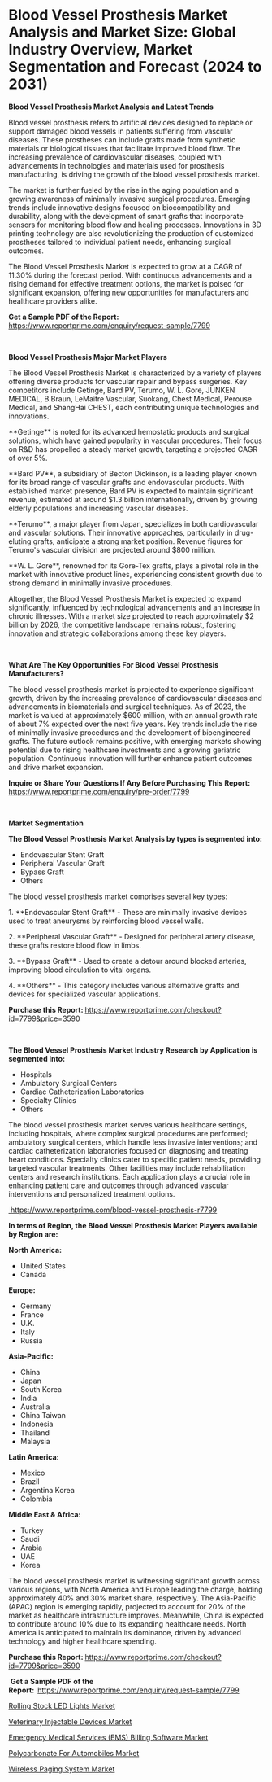 <p><h1>Blood Vessel Prosthesis Market Analysis and Market Size: Global Industry Overview, Market Segmentation and Forecast (2024 to 2031)</h1></p><p><strong>Blood Vessel Prosthesis Market Analysis and Latest Trends</strong></p>
<p><p>Blood vessel prosthesis refers to artificial devices designed to replace or support damaged blood vessels in patients suffering from vascular diseases. These prostheses can include grafts made from synthetic materials or biological tissues that facilitate improved blood flow. The increasing prevalence of cardiovascular diseases, coupled with advancements in technologies and materials used for prosthesis manufacturing, is driving the growth of the blood vessel prosthesis market.</p><p>The market is further fueled by the rise in the aging population and a growing awareness of minimally invasive surgical procedures. Emerging trends include innovative designs focused on biocompatibility and durability, along with the development of smart grafts that incorporate sensors for monitoring blood flow and healing processes. Innovations in 3D printing technology are also revolutionizing the production of customized prostheses tailored to individual patient needs, enhancing surgical outcomes.</p><p>The Blood Vessel Prosthesis Market is expected to grow at a CAGR of 11.30% during the forecast period. With continuous advancements and a rising demand for effective treatment options, the market is poised for significant expansion, offering new opportunities for manufacturers and healthcare providers alike.</p></p>
<p><strong>Get a Sample PDF of the Report:&nbsp;</strong> <a href="https://www.reportprime.com/enquiry/request-sample/7799">https://www.reportprime.com/enquiry/request-sample/7799</a></p>
<p>&nbsp;</p>
<p><strong>Blood Vessel Prosthesis Major Market Players</strong></p>
<p><p>The Blood Vessel Prosthesis Market is characterized by a variety of players offering diverse products for vascular repair and bypass surgeries. Key competitors include Getinge, Bard PV, Terumo, W. L. Gore, JUNKEN MEDICAL, B.Braun, LeMaitre Vascular, Suokang, Chest Medical, Perouse Medical, and ShangHai CHEST, each contributing unique technologies and innovations.</p><p>**Getinge** is noted for its advanced hemostatic products and surgical solutions, which have gained popularity in vascular procedures. Their focus on R&D has propelled a steady market growth, targeting a projected CAGR of over 5%. </p><p>**Bard PV**, a subsidiary of Becton Dickinson, is a leading player known for its broad range of vascular grafts and endovascular products. With established market presence, Bard PV is expected to maintain significant revenue, estimated at around $1.3 billion internationally, driven by growing elderly populations and increasing vascular diseases.</p><p>**Terumo**, a major player from Japan, specializes in both cardiovascular and vascular solutions. Their innovative approaches, particularly in drug-eluting grafts, anticipate a strong market position. Revenue figures for Terumo's vascular division are projected around $800 million.</p><p>**W. L. Gore**, renowned for its Gore-Tex grafts, plays a pivotal role in the market with innovative product lines, experiencing consistent growth due to strong demand in minimally invasive procedures.</p><p>Altogether, the Blood Vessel Prosthesis Market is expected to expand significantly, influenced by technological advancements and an increase in chronic illnesses. With a market size projected to reach approximately $2 billion by 2026, the competitive landscape remains robust, fostering innovation and strategic collaborations among these key players.</p></p>
<p>&nbsp;</p>
<p><strong>What Are The Key Opportunities For Blood Vessel Prosthesis Manufacturers?</strong></p>
<p><p>The blood vessel prosthesis market is projected to experience significant growth, driven by the increasing prevalence of cardiovascular diseases and advancements in biomaterials and surgical techniques. As of 2023, the market is valued at approximately $600 million, with an annual growth rate of about 7% expected over the next five years. Key trends include the rise of minimally invasive procedures and the development of bioengineered grafts. The future outlook remains positive, with emerging markets showing potential due to rising healthcare investments and a growing geriatric population. Continuous innovation will further enhance patient outcomes and drive market expansion.</p></p>
<p><strong>Inquire or Share Your Questions If Any Before Purchasing This Report:</strong> <a href="https://www.reportprime.com/enquiry/pre-order/7799">https://www.reportprime.com/enquiry/pre-order/7799</a></p>
<p>&nbsp;</p>
<p><strong>Market Segmentation</strong></p>
<p><strong>The Blood Vessel Prosthesis Market Analysis by types is segmented into:</strong></p>
<p><ul><li>Endovascular Stent Graft</li><li>Peripheral Vascular Graft</li><li>Bypass Graft</li><li>Others</li></ul></p>
<p><p>The blood vessel prosthesis market comprises several key types: </p><p>1. **Endovascular Stent Graft** - These are minimally invasive devices used to treat aneurysms by reinforcing blood vessel walls.</p><p>  </p><p>2. **Peripheral Vascular Graft** - Designed for peripheral artery disease, these grafts restore blood flow in limbs.</p><p>3. **Bypass Graft** - Used to create a detour around blocked arteries, improving blood circulation to vital organs.</p><p>4. **Others** - This category includes various alternative grafts and devices for specialized vascular applications.</p></p>
<p><strong>Purchase this Report:&nbsp;</strong><a href="https://www.reportprime.com/checkout?id=7799&price=3590">https://www.reportprime.com/checkout?id=7799&price=3590</a></p>
<p>&nbsp;</p>
<p><strong>The Blood Vessel Prosthesis Market Industry Research by Application is segmented into:</strong></p>
<p><ul><li>Hospitals</li><li>Ambulatory Surgical Centers</li><li>Cardiac Catheterization Laboratories</li><li>Specialty Clinics</li><li>Others</li></ul></p>
<p><p>The blood vessel prosthesis market serves various healthcare settings, including hospitals, where complex surgical procedures are performed; ambulatory surgical centers, which handle less invasive interventions; and cardiac catheterization laboratories focused on diagnosing and treating heart conditions. Specialty clinics cater to specific patient needs, providing targeted vascular treatments. Other facilities may include rehabilitation centers and research institutions. Each application plays a crucial role in enhancing patient care and outcomes through advanced vascular interventions and personalized treatment options.</p></p>
<p><a href="https://www.reportprime.com/blood-vessel-prosthesis-r7799">&nbsp;https://www.reportprime.com/blood-vessel-prosthesis-r7799</a></p>
<p><strong>In terms of Region, the Blood Vessel Prosthesis Market Players available by Region are:</strong></p>
<p>
    <p> <strong> North America: </strong>
        <ul>
            <li>United States</li>
            <li>Canada</li>
        </ul>
        </p> 
    <p> <strong> Europe: </strong>
        <ul>
            <li>Germany</li>
            <li>France</li>
            <li>U.K.</li>
            <li>Italy</li>
            <li>Russia</li>
        </ul>
        </p> 
    <p> <strong> Asia-Pacific: </strong>
        <ul>
            <li>China</li>
            <li>Japan</li>
            <li>South Korea</li>
            <li>India</li>
            <li>Australia</li>
            <li>China Taiwan</li>
            <li>Indonesia</li>
            <li>Thailand</li>
            <li>Malaysia</li>
        </ul>
        </p> 
    <p> <strong> Latin America: </strong>
        <ul>
            <li>Mexico</li>
            <li>Brazil</li>
            <li>Argentina Korea</li>
            <li>Colombia</li>
        </ul>
        </p> 
    <p> <strong> Middle East & Africa: </strong>
        <ul>
            <li>Turkey</li>
            <li>Saudi</li>
            <li>Arabia</li>
            <li>UAE</li>
            <li>Korea</li>
        </ul>
    </p>
    </p>
<p><p>The blood vessel prosthesis market is witnessing significant growth across various regions, with North America and Europe leading the charge, holding approximately 40% and 30% market share, respectively. The Asia-Pacific (APAC) region is emerging rapidly, projected to account for 20% of the market as healthcare infrastructure improves. Meanwhile, China is expected to contribute around 10% due to its expanding healthcare needs. North America is anticipated to maintain its dominance, driven by advanced technology and higher healthcare spending.</p></p>
<p><strong>Purchase this Report: </strong><a href="https://www.reportprime.com/checkout?id=7799&price=3590">https://www.reportprime.com/checkout?id=7799&price=3590</a></p>
<p>&nbsp;<strong>Get a Sample PDF of the Report:&nbsp;&nbsp;</strong><a href="https://www.reportprime.com/enquiry/request-sample/7799">https://www.reportprime.com/enquiry/request-sample/7799</a></p>
<p><strong></strong></p>
<p><p><a href="https://medium.com/@jeancoleman732/rolling-stock-led-lights-market-indicators-market-size-regional-breakdown-market-player-cedbd62bf851">Rolling Stock LED Lights Market</a></p><p><a href="https://www.linkedin.com/pulse/global-perspectives-veterinary-injectable-devices-market-trends-jvzfe?trackingId=GLn%2B0d5BQYuJxCZ5QmK%2BQA%3D%3D">Veterinary Injectable Devices Market</a></p><p><a href="https://issuu.com/reportprime-2/docs/emergency-medical-services-ems-bill_b1b4a8fdd0027b">Emergency Medical Services (EMS) Billing Software Market</a></p><p><a href="https://medium.com/@obiemante_40648/polycarbonate-for-automobiles-market-outlook-complete-industry-analysis-2024-to-2031-6d501c25d694">Polycarbonate For Automobiles Market</a></p><p><a href="https://www.linkedin.com/pulse/global-wireless-paging-system-market-trends-innovations-tngre?trackingId=VIJUHh5rQIalabSkL2eIuw%3D%3D">Wireless Paging System Market</a></p></p>